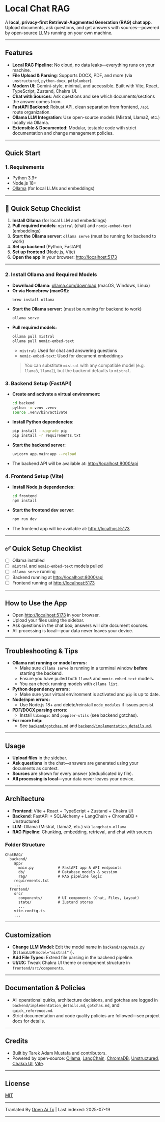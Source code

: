 ﻿
# Local Chat RAG

A **local, privacy-first Retrieval-Augmented Generation (RAG) chat app**. Upload documents, ask questions, and get answers with sources—powered by open-source LLMs running on your own machine.

---

## Features

- **Local RAG Pipeline**: No cloud, no data leaks—everything runs on your machine.
- **File Upload & Parsing**: Supports DOCX, PDF, and more (via `unstructured`, `python-docx`, `pdfplumber`).
- **Modern UI**: Gemini-style, minimal, and accessible. Built with Vite, React, TypeScript, Zustand, Chakra UI.
- **Chat with Sources**: Ask questions and see which documents/sections the answer comes from.
- **FastAPI Backend**: Robust API, clean separation from frontend, `/api` route organization.
- **Ollama LLM Integration**: Use open-source models (Mistral, Llama2, etc.) locally via Ollama.
- **Extensible & Documented**: Modular, testable code with strict documentation and change management policies.

---

## Quick Start

### 1. **Requirements**
- Python 3.9+
- Node.js 18+
- [Ollama](https://ollama.com/) (for local LLMs and embeddings)

---

## 🚀 Quick Setup Checklist

1. **Install Ollama** (for local LLM and embeddings)
2. **Pull required models**: `mistral` (chat) and `nomic-embed-text` (embeddings)
3. **Start the Ollama server**: `ollama serve` (must be running for backend to work)
4. **Set up backend** (Python, FastAPI)
5. **Set up frontend** (Node.js, Vite)
6. **Open the app** in your browser: [http://localhost:5173](http://localhost:5173)

---

### 2. Install Ollama and Required Models
- **Download Ollama:** [ollama.com/download](https://ollama.com/download) (macOS, Windows, Linux)
- **Or via Homebrew (macOS):**
  ```bash
  brew install ollama
  ```
- **Start the Ollama server:** (must be running for backend to work)
  ```bash
  ollama serve
  ```
- **Pull required models:**
  ```bash
  ollama pull mistral
  ollama pull nomic-embed-text
  ```
  - `mistral`: Used for chat and answering questions
  - `nomic-embed-text`: Used for document embeddings
  > You can substitute `mistral` with any compatible model (e.g. `llama3`, `llama2`), but the backend defaults to `mistral`.

### 3. Backend Setup (FastAPI)
- **Create and activate a virtual environment:**
  ```bash
  cd backend
  python -m venv .venv
  source .venv/bin/activate
  ```
- **Install Python dependencies:**
  ```bash
  pip install --upgrade pip
  pip install -r requirements.txt
  ```
- **Start the backend server:**
  ```bash
  uvicorn app.main:app --reload
  ```
- The backend API will be available at: [http://localhost:8000/api](http://localhost:8000/api)

### 4. Frontend Setup (Vite)
- **Install Node.js dependencies:**
  ```bash
  cd frontend
  npm install
  ```
- **Start the frontend dev server:**
  ```bash
  npm run dev
  ```
- The frontend app will be available at: [http://localhost:5173](http://localhost:5173)

---

## ✅ Quick Setup Checklist
- [ ] Ollama installed
- [ ] `mistral` and `nomic-embed-text` models pulled
- [ ] `ollama serve` running
- [ ] Backend running at [http://localhost:8000/api](http://localhost:8000/api)
- [ ] Frontend running at [http://localhost:5173](http://localhost:5173)

---

## How to Use the App
- Open [http://localhost:5173](http://localhost:5173) in your browser.
- Upload your files using the sidebar.
- Ask questions in the chat box; answers will cite document sources.
- All processing is local—your data never leaves your device.

---

## Troubleshooting & Tips
- **Ollama not running or model errors:**
  - Make sure `ollama serve` is running in a terminal window **before** starting the backend.
  - Ensure you have pulled both `llama3` and `nomic-embed-text` models.
  - You can check running models with `ollama list`.
- **Python dependency errors:**
  - Make sure your virtual environment is activated and `pip` is up to date.
- **Node/npm errors:**
  - Use Node.js 18+ and delete/reinstall `node_modules` if issues persist.
- **PDF/DOCX parsing errors:**
  - Install `libmagic` and `poppler-utils` (see backend gotchas).
- **For more help:**
  - See [`backend/gotchas.md`](https://raw.githubusercontent.com/TAMustafa/Local_Chat_RAG/main/backend/app/gotchas.md) and [`backend/implementation_details.md`](https://raw.githubusercontent.com/TAMustafa/Local_Chat_RAG/main/backend/app/implementation_details.md).

---

## Usage
- **Upload files** in the sidebar.
- **Ask questions** in the chat—answers are generated using your documents as context.
- **Sources** are shown for every answer (deduplicated by file).
- **All processing is local**—your data never leaves your device.

---

## Architecture

- **Frontend**: Vite + React + TypeScript + Zustand + Chakra UI
- **Backend**: FastAPI + SQLAlchemy + LangChain + ChromaDB + Unstructured
- **LLM**: Ollama (Mistral, Llama2, etc.) via `langchain-ollama`
- **RAG Pipeline**: Chunking, embedding, retrieval, and chat with sources

### Folder Structure
```
ChatRAG/
  backend/
    app/
      main.py           # FastAPI app & API endpoints
      db/               # Database models & session
      rag/              # RAG pipeline logic
    requirements.txt
    ...
  frontend/
    src/
      components/       # UI components (Chat, Files, Layout)
      state/            # Zustand stores
      ...
    vite.config.ts
    ...
```
---

## Customization
- **Change LLM Model:** Edit the model name in `backend/app/main.py` (`OllamaLLM(model="mistral")`).
- **Add File Types:** Extend file parsing in the backend pipeline.
- **UI/UX:** Tweak Chakra UI theme or component structure in `frontend/src/components`.

---

## Documentation & Policies
- All operational quirks, architecture decisions, and gotchas are logged in `backend/implementation_details.md`, `gotchas.md`, and `quick_reference.md`.
- Strict documentation and code quality policies are followed—see project docs for details.

---

## Credits
- Built by Tarek Adam Mustafa and contributors.
- Powered by open-source: [Ollama](https://ollama.com/), [LangChain](https://github.com/langchain-ai/langchain), [ChromaDB](https://www.trychroma.com/), [Unstructured](https://unstructured.io/), [Chakra UI](https://chakra-ui.com/), [Vite](https://vitejs.dev/).

---

## License
[MIT](LICENSE)



---

Tranlated By [Open Ai Tx](https://github.com/OpenAiTx/OpenAiTx) | Last indexed: 2025-07-19

---